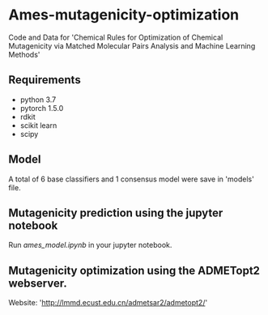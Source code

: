 # Ames-mutagenicity-optimization
Code and Data for 'Chemical Rules for Optimization of Chemical Mutagenicity via Matched Molecular Pairs Analysis and Machine Learning Methods'

## Requirements
- python 3.7
- pytorch 1.5.0
- rdkit
- scikit learn
- scipy 


## Model
A total of 6 base classifiers and 1 consensus model were save in 'models' file.

## Mutagenicity prediction using the jupyter notebook
Run *ames_model.ipynb* in your jupyter notebook.

## Mutagenicity optimization using the ADMETopt2 webserver. 
Website: 'http://lmmd.ecust.edu.cn/admetsar2/admetopt2/'

